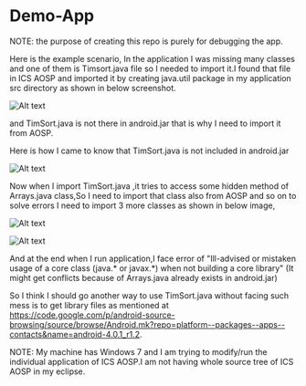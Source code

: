 Demo-App
========

NOTE: the purpose of creating this repo is purely for debugging the app.

Here is the example scenario, In the application I was missing many classes and one of them is Timsort.java file so I needed to import it.I found that file in ICS AOSP and imported it by creating java.util package in my application src directory as shown in below screenshot.

![Alt text](http://thumbnails102.imagebam.com/25100/16445b250997206.jpg "")


and TimSort.java is not there in android.jar that is why I need to import it from AOSP.

Here is how I came to know that TimSort.java is not included in android.jar

![Alt text](http://thumbnails106.imagebam.com/25099/2b52d9250989643.jpg "")


Now when I import TimSort.java ,it tries to access some hidden method of Arrays.java class,So I need to import that class also from AOSP and so on to solve errors I need to import 3 more classes as shown in below image,

![Alt text](http://thumbnails105.imagebam.com/25100/0ba594250995720.jpg "")

![Alt text](http://thumbnails106.imagebam.com/25100/eea749250994970.jpg "")


And at the end when I run application,I face error of "Ill-advised or mistaken usage of a core class (java.* or javax.*)
when not building a core library" (It might get conflicts because of Arrays.java already exists in android.jar)

So I think I should go another way to use TimSort.java without facing such mess is to get library files as mentioned at https://code.google.com/p/android-source-browsing/source/browse/Android.mk?repo=platform--packages--apps--contacts&name=android-4.0.1_r1.2.



NOTE: My machine has Windows 7 and I am trying to modify/run the individual application of ICS AOSP.I am not having whole source tree of ICS AOSP in my eclipse.








